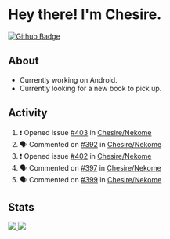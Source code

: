 # Hey there! I'm Chesire.

[![Github Badge](https://img.shields.io/badge/-Github-000?style=flat-square&logo=Github&logoColor=white&link=https://github.com/chesire)](https://github.com/chesire)

## About

<!-- Uses https://github.com/Chesire/natemoo-re -->
* Currently working on Android.
* Currently looking for a new book to pick up.
<!--
* Currently listening to: 
<a href="https://natemoo-re-iirbxe7wf.vercel.app/now-playing?open">
    <img src="https://natemoo-re-iirbxe7wf.vercel.app/now-playing" width="256" height="64" alt="Now Playing">
</a>  
-->

## Activity

<!-- Uses https://github.com/jamesgeorge007/github-activity-readme -->
<!--START_SECTION:activity-->
1. ❗️ Opened issue [#403](https://github.com/Chesire/Nekome/issues/403) in [Chesire/Nekome](https://github.com/Chesire/Nekome)
2. 🗣 Commented on [#392](https://github.com/Chesire/Nekome/issues/392) in [Chesire/Nekome](https://github.com/Chesire/Nekome)
3. ❗️ Opened issue [#402](https://github.com/Chesire/Nekome/issues/402) in [Chesire/Nekome](https://github.com/Chesire/Nekome)
4. 🗣 Commented on [#397](https://github.com/Chesire/Nekome/issues/397) in [Chesire/Nekome](https://github.com/Chesire/Nekome)
5. 🗣 Commented on [#399](https://github.com/Chesire/Nekome/issues/399) in [Chesire/Nekome](https://github.com/Chesire/Nekome)
<!--END_SECTION:activity-->

## Stats

<a href="https://github-readme-stats.vercel.app/api/top-langs/?username=chesire&theme=tokyonight">
    <img src="https://github-readme-stats.vercel.app/api/top-langs/?username=chesire&layout=compact&theme=tokyonight" >
</a>
<a href="https://github-readme-stats.vercel.app/api?username=chesire&show_icons=true&theme=tokyonight">
    <img src="https://github-readme-stats.vercel.app/api?username=chesire&show_icons=true&theme=tokyonight" >
</a>  
